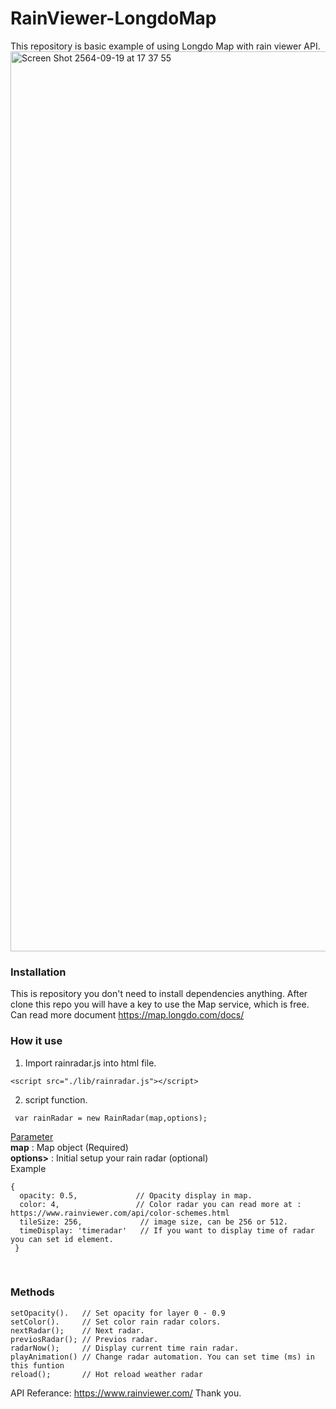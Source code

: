 # RainViewer-LongdoMap
This repository is basic example of using Longdo Map with rain viewer API.
<img width="1440" alt="Screen Shot 2564-09-19 at 17 37 55" src="https://user-images.githubusercontent.com/20718635/133924425-1861cb95-9539-4262-ad4a-eb6a75052352.png">
<br>
### Installation 
This is repository you don't need to install dependencies anything. After clone this repo you will have a key to use the Map service, which is free. Can read more document https://map.longdo.com/docs/

### How it use
1. Import rainradar.js into html file.
```
<script src="./lib/rainradar.js"></script>
```
2. script function.
```
 var rainRadar = new RainRadar(map,options);
```
<u>Parameter</u><br>
<b>map</b> : Map object (Required) <br>
<b>options></b> : Initial setup your rain radar (optional) <br>
Example
```
{
  opacity: 0.5,             // Opacity display in map.
  color: 4,                 // Color radar you can read more at : https://www.rainviewer.com/api/color-schemes.html
  tileSize: 256,             // image size, can be 256 or 512.
  timeDisplay: 'timeradar'   // If you want to display time of radar you can set id element.
 }
```
<br>

### Methods

```
setOpacity().   // Set opacity for layer 0 - 0.9
setColor().     // Set color rain radar colors.
nextRadar();    // Next radar.
previosRadar(); // Previos radar.
radarNow();     // Display current time rain radar.
playAnimation() // Change radar automation. You can set time (ms) in this funtion
reload();       // Hot reload weather radar
```

API Referance: https://www.rainviewer.com/ Thank you.

